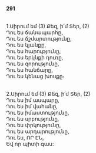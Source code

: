 **291**

\
1.Սիրում եմ (3) Քեզ, ի՛մ Տեր, (2)\
Դու ես ճանապարհը,\
Դու ես ճշմարտությունը,\
Դու ես կյանքը,\
Դու ես հարությունը,\
Դու ես երկնքի դուռը,\
Դու ես զորությունը,\
Դու ես հանճարը,\
Դու ես կենաց խոսքը։

\
2.Սիրում եմ (3) Քեզ, ի՛մ Տեր, (2)\
Դու ես իմ ասպարը,\
Դու ես իմ վահանը,\
Դու ես իմաստությունը,\
Դու ես սրբությունը,\
Դու ես փրկությունը,\
Դու ես արդարությունը,\
Դու ես, ՈՐ ԷՆ,\
Եվ որ պիտի գաս:
